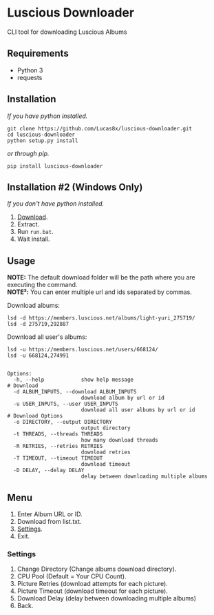 # Luscious Downloader
CLI tool for downloading Luscious Albums

## Requirements
* Python 3
* requests

## Installation
*If you have python installed.*
<pre><code>git clone https://github.com/Lucas8x/luscious-downloader.git
cd luscious-downloader
python setup.py install
</code></pre>
*or through pip.*
<pre><code>pip install luscious-downloader
</code></pre>

## Installation #2 (Windows Only)
*If you don't have python installed.*
1. [Download](https://github.com/Lucas8x/luscious-downloader/archive/master.zip).
2. Extract.
3. Run `run.bat`.
4. Wait install.

## Usage
**NOTE:** The default download folder will be the path where you are executing the command.\
**NOTE²:** You can enter multiple url and ids separated by commas.

Download albums:
<pre><code>lsd -d https://members.luscious.net/albums/light-yuri_275719/
lsd -d 275719,292887
</code></pre>

Download all user's albums:
<pre><code>lsd -u https://members.luscious.net/users/668124/
lsd -u 668124,274991
</code></pre>

<pre><code>
Options:
  -h, --help            show help message
# Download
  -d ALBUM_INPUTS, --download ALBUM_INPUTS
                        download album by url or id
  -u USER_INPUTS, --user USER_INPUTS
                        download all user albums by url or id
# Download Options
  -o DIRECTORY, --output DIRECTORY
                        output directory
  -t THREADS, --threads THREADS
                        how many download threads
  -R RETRIES, --retries RETRIES
                        download retries
  -T TIMEOUT, --timeout TIMEOUT
                        download timeout
  -D DELAY, --delay DELAY
                        delay between downloading multiple albums
</code></pre>

## Menu
1. Enter Album URL or ID.
2. Download from list.txt.
3. [Settings](#settings).
0. Exit.

### Settings
1. Change Directory (Change albums download directory).
2. CPU Pool (Default = Your CPU Count).
3. Picture Retries (download attempts for each picture).
4. Picture Timeout (download timeout for each picture).
5. Download Delay (delay between downloading multiple albums)
0. Back.

